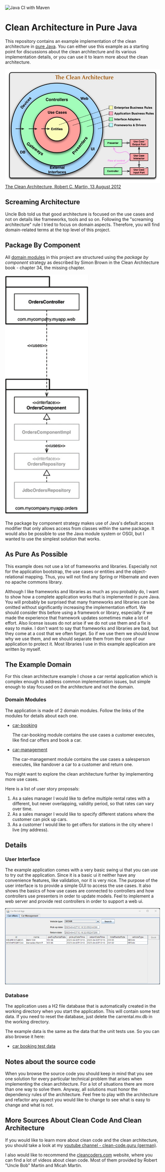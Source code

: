 ![Java CI with Maven](https://github.com/link-intersystems/clean-architecture-example/workflows/Java%20CI%20with%20Maven/badge.svg)

# Clean Architecture in Pure Java

This repository contains an example implementation of the clean architecture in [pure Java](#as-pure-as-possible).
You can either use this example as a starting point for discussions about the clean architecture and its various
implementation details, or you can use it to learn more about the clean architecture.

![Clean Architecture by Uncle Bob (Robert C. Martin)](src/site/resources/CleanArchitecture.jpg)
[The Clean Architecture, Robert C. Martin, 13 August 2012](https://blog.cleancoder.com/uncle-bob/2012/08/13/the-clean-architecture.html)

## Screaming Architecture

Uncle Bob told us that good architecture is focused on the use cases and not on details like frameworks, tools and so on.
Following the "screaming architecture" rule I tried to focus on domain aspects. Therefore, you will
find domain-related terms at the top level of this project.

## Package By Component

All [domain modules](#domain-modules) in this project are structured using the *package by component* strategy as described by Simon Brown in the Clean
Architecture book - chapter 34, the missing chapter.

![Package By Component, Simon Brown, The Missing Chapter, Clean Architecture Book](src/site/resources/package-by-component.png)

The package by component strategy makes use of Java's default access modifier that only allows access from
classes within the same package. It would also be possible to use the Java module system or OSGI, but I wanted
to use the simplest solution that works.

## As Pure As Possible

This example does not use a lot of frameworks and libraries. Especially not for the application bootstrap, 
the use cases or entities and the object-relational mapping. Thus, you will not find any Spring or Hibernate and
even no apache commons library.

Although I like frameworks and libraries as much as you probably do, I want to show how a complete application works
that is implemented in pure Java. You will probably be surprised that many frameworks and libraries can be omitted 
without significantly increasing the implementation effort. We should consider this before using a framework or library,
especially if we made the experience that framework updates sometimes make a lot of effort. Also license issues do not 
arise if we do not use them and a fix is easy to make. I don't want to say that frameworks and libraries are bad, 
but they come at a cost that we often forget. So if we use them we should know why we use them, and we should separate 
them from the core of our application to protect it. Most libraries I use in this example application are written by myself.

## The Example Domain

For this clean architecture example I chose a car rental application which is complex enough to address common implementation issues, but simple enough 
to stay focused on the architecture and not the domain.

### Domain Modules

The application is made of 2 domain modules. Follow the links of the modules for details about each one.

- [car-booking](car-booking/README.md)
   
  The car-booking module contains the use cases a customer executes, like find car offers and book a car.  
- [car-management](car-management/README.md)

  The car-management module contains the use cases a salesperson executes, like handover a car to a customer and return one. 

You might want to explore the clean architecture further by implementing more use cases.

Here is a list of user story proposals:

1. As a sales manager I would like to define multiple rental rates with
   a different, but never overlapping, validity period, so that rates can vary over time.
2. As a sales manager I would like to specify different stations where the customer can pick up cars.
3. As a customer I would like to get offers for stations in the city where I live (my address).

## Details

### User Interface

The example application comes with a very basic swing ui that you can use to try out the application. Since it
is a basic ui it neither have any convenience features, like validation, nor it is very nice. The purpose of the
user interface is to provide a simple GUI to access the use cases. It also shows the basics of how use cases are
connected to controllers and how controllers use presenters in order to update models. Feel to implement a web server
and provide rest controllers in order to support a web ui.

![Simple Swing UI](src/site/resources/ui-screenshot.png)

### Database

The application uses a H2 file database that is automatically created in the working directory when you start the 
application. This will contain some test data. If you need to reset the database, just delete the carrental.mv.db in the 
working directory.

The example data is the same as the data that the unit tests use. So you can also browse it here:

- [car booking test data](car-booking/entities/src/site/markdown/TestFixtures.md)

## Notes about the source code

When you browse the source code you should keep in mind that you see one solution for every particular technical problem
that arises when implementing the clean architecture. For a lot of situations there are more than one way to solve them. 
Anyway, all solutions must honor the dependency rules of the architecture. Feel free to play with the architecture and
refactor any aspect you would like to change to see what is easy to change and what is not.


## More Sources About Clean Code And Clean Architecture

If you would like to learn more about clean code and the clean architecture, 
you should take a look at my [youtube channel - clean-code.guru (german)](https://www.youtube.com/@cleancodeguru).

I also would like to recommend the [cleancoders.com](https://cleancoders.com) website, where you can find a lot of 
videos about clean code. Most of them provided by Robert "Uncle Bob" Martin and Micah Martin.

